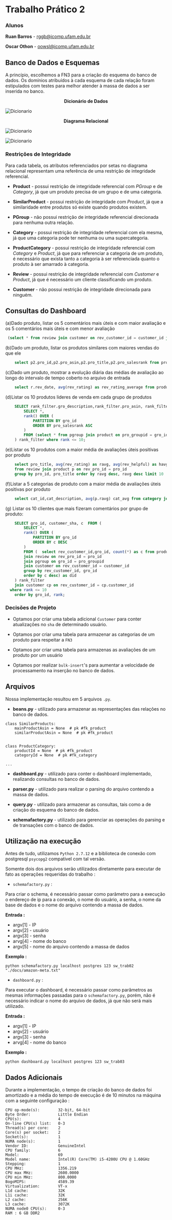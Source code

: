 # Trabalho Prático 2

### Alunos

**Ruan Barros** - rggb@icomp.ufam.edu.br

**Oscar Othon** - oowsl@icomp.ufam.edu.br

## Banco de Dados e Esquemas

A princípio, escolhemos a FN3 para a criação do esquema do banco de dados. Os domínios atribuídos à cada esquema de cada relação foram estipulados com testes para melhor atender à massa de dados a ser inserida no banco.

<center><b>Dicionário de Dados</b></center>

![Dicionario](Dicionario_BD.png)

<center><b>Diagrama Relacional</b></center>

![Dicionario](Diagrama_Relacional_clean.png)


![Dicionario](DiagramaRel.png)

### Restrições de Integridade

Para cada tabela, os atributos referenciados por setas no diagrama relacional representam uma referência de uma restrição de integridade referencial.

- **Product** - possui restrição de integridade referencial com _PGroup_ e de _Category_, já que um produto precisa de um grupo e de uma categoria.

- **SimilarProduct** - possui restrição de integridade com _Product_, já que a similaridade entre produtos só existe quando produtos existem.

- **PGroup** - não possui restrição de integridade referencial direcionada para nenhuma outra relação.

- **Category** - possui restrição de integridade referencial com ela mesma, já que uma categoria pode ter nenhuma ou uma supercategoria.

- **ProductCategory** - possui restrição de integridade referencial com _Category_ e _Product_, já que para referenciar a categoria de um produto, é necessário que exista tanto a categoria à ser referenciada quanto o produto à ser amarrado à categoria.

- **Review** - possui restrição de integridade referencial com _Customer_ e _Product_, já que é necessário um cliente classificando um produto.

- **Customer** - não possui restrição de integridade direcionada para ninguém.


## Consultas do Dashboard

(a)Dado produto, listar os 5 comentários mais úteis e com maior avaliação e os 5 comentários mais úteis e com menor avaliação

```sql
 (select * from review join customer on rev_customer_id = customer_id join product on rev_pro_id = pro_id where pro_asin = '%s' order by rev_rating desc, rev_helpful desc limit 5) union all (select * from review join customer on rev_customer_id = customer_id join product on rev_pro_id = pro_id where pro_asin = '%s' order by rev_rating, rev_helpful desc limit 5);
```

(b)Dado um produto, listar os produtos similares com maiores vendas do que ele

```sql
    select p2.pro_id,p2.pro_asin,p2.pro_title,p2.pro_salesrank from product p, similarproducts, product p2 where p.pro_asin = sim_pro_asin and p2.pro_asin = sim_pro_sim_asin and p.pro_salesrank <= p2.pro_salesrank and p2.pro_salesrank > 0 and p.pro_asin = '%s';
```

(c)Dado um produto, mostrar a evolução diária das médias de avaliação ao longo do intervalo de tempo coberto no arquivo de entrada  

```sql
    select r.rev_date, avg(rev_rating) as rev_rating_average from product join review r on rev_pro_id = pro_id where pro_asin = '%s' group by r.rev_date order by rev_date;
```

(d)Listar os 10 produtos lideres de venda em cada grupo de produtos

```sql    
    SELECT rank_filter.gro_description,rank_filter.pro_asin, rank_filter.pro_title,rank_filter.pro_salesrank  FROM (
        SELECT *, 
        rank() OVER (
            PARTITION BY gro_id
            ORDER BY pro_salesrank ASC
        )
        FROM (select * from pgroup join product on pro_groupid = gro_id where pro_salesrank > 0) as did
    ) rank_filter where rank <= 10;
```

(e)Listar os 10 produtos com a maior média de avaliações úteis positivas por produto


```sql
    select pro_title, avg(rev_rating) as ravg, avg(rev_helpful) as havg 
    from review join product p on rev_pro_id = pro_id
    group by pro_id, pro_title order by ravg desc, ravg desc limit 10
``` 


(f)Listar a 5 categorias de produto com a maior média de avaliações úteis positivas por produto

```sql
    select cat_id,cat_description, avg(p.ravg) cat_avg from category join productcategory on cat_id = pro_cat_cat_id join  (select p.pro_id,avg(rev_rating) as ravg, avg(rev_helpful) as havg from review  join product p on rev_pro_id = pro_id  group by pro_id) as p on p.pro_id = pro_cat_pro_id group by cat_id,cat_description order by cat_avg desc limit 5;
``` 


(g) Listar os 10 clientes que mais fizeram comentários por grupo de produto:


```sql
    SELECT gro_id, customer_sha, c  FROM (
        SELECT *, 
        rank() OVER (
            PARTITION BY gro_id
            ORDER BY c DESC
        )
        FROM (  select rev_customer_id,gro_id, count(*) as c from product
        join review on rev_pro_id = pro_id
        join pgroup on gro_id = pro_groupid
        join customer on rev_customer_id = customer_id
        group by rev_customer_id, gro_id
        order by c desc) as did
    ) rank_filter
    join customer cp on rev_customer_id = cp.customer_id
  where rank <= 10
    order by gro_id, rank;
```


### Decisões de Projeto

- Optamos por criar uma tabela adicional `Customer` para conter atualizações no `sha` de determinado usuário.

- Optamos por criar uma tabela para armazenar as categorias de um produto para respeitar a `FN3`

- Optamos por criar uma tabela para armazenas as avaliações de um produto por um usuário

- Optamos por realizar `bulk-insert`'s para aumentar a velocidade de processamento na inserção no banco de dados.


## Arquivos

Nossa implementação resultou em 5 arquivos `.py`. 

- **beans.py** - utilizado para armazenar as representações das relações no banco de dados.

```
class SimilarProducts:
    mainProductAsin = None  # pk #fk_product
    similarProductAsin = None  # pk #fk_product


class ProductCategory:
    productId = None  # pk #fk_product
    categoryId = None  # pk #fk_category

...    

```

- **dashboard.py** - utilizado para conter o dashboard implementado, realizando consultas no banco de dados.

- **parser.py** - utilizado para realizar o parsing do arquivo contendo a massa de dados. 
- **query.py** - utilizado para armazenar as consultas, tais como a de criação do esquema do banco de dados.

- **schemafactory.py** - utilizado para gerenciar as operações do parsing e de transações com o banco de dados.


## Utilização na execução

Antes de tudo, utilizamos `Python 2.7.12` e a biblioteca de conexão com postgresql `psycopg2` compativel com tal versão.

Somente dois dos arquivos serão utilizados diretamente para executar de fato as operações requeridas do trabalho : 

- `schemafactory.py`  : 

Para criar o schema, é necessário passar como parâmetro para a execução o endereço de ip para a conexão, o nome do usuário, a senha, o nome da base de dados e o nome do arquivo contendo a massa de dados. 

**Entrada :**

- argv[1] - IP
- argv[2] - usuário
- argv[3] - senha
- arvg[4] - nome do banco
- argv[5] - nome do arquivo contendo a massa de dados

**Exemplo :**

```shellscript
python schemafactory.py localhost postgres 123 sw_trab02 "./docs/amazon-meta.txt" 
```

- `dashboard.py`  : 

Para executar o dashboard, é necessário passar como parâmetros as mesmas informações passadas para o `schemafactory.py`, porém, não é necessário indicar o nome do arquivo de dados, já que não será mais utilizado.


**Entrada :**

- argv[1] - IP
- argv[2] - usuário
- argv[3] - senha
- arvg[4] - nome do banco

**Exemplo :**

```shellscript
python dashboard.py localhost postgres 123 sw_trab03
```

## Dados Adicionais

Durante a implementação, o tempo de criação do banco de dados foi amortizado e a média do tempo de execução é de 10 minutos na máquina com a seguinte configuração : 

```Architecture:          x86_64
CPU op-mode(s):        32-bit, 64-bit
Byte Order:            Little Endian
CPU(s):                4
On-line CPU(s) list:   0-3
Thread(s) per core:    2
Core(s) per socket:    2
Socket(s):             1
NUMA node(s):          1
Vendor ID:             GenuineIntel
CPU family:            6
Model:                 69
Model name:            Intel(R) Core(TM) i5-4200U CPU @ 1.60GHz
Stepping:              1
CPU MHz:               1356.219
CPU max MHz:           2600.0000
CPU min MHz:           800.0000
BogoMIPS:              4589.39
Virtualization:        VT-x
L1d cache:             32K
L1i cache:             32K
L2 cache:              256K
L3 cache:              3072K
NUMA node0 CPU(s):     0-3
RAM : 6 GB DDR2
```